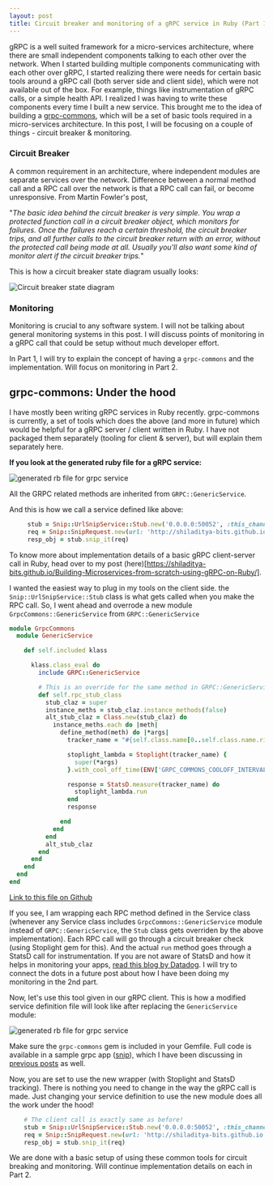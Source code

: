 ```yaml
---
layout: post
title: Circuit breaker and monitoring of a gRPC service in Ruby (Part 1)
---
```


gRPC is a well suited framework for a micro-services architecture, where there are small independent components talking to each other over the network. When I started building multiple components communicating with each other over gRPC, I started realizing there were needs for certain basic tools around a gRPC call (both server side and client side), which were not available out of the box. For example, things like instrumentation of gRPC calls, or a simple health API. I realized I was having to write these components every time I built a new service. This brought me to the idea of building a [grpc-commons](https://github.com/shiladitya-bits/grpc-commons), which will be a set of basic tools required in a micro-services architecture. In this post, I will be focusing on a couple of things - circuit breaker & monitoring.

### Circuit Breaker

A common requirement in an architecture, where independent modules are separate services over the network. Difference between a normal method call and a RPC call over the network is that a RPC call can fail, or become unresponsive. From Martin Fowler's post, 

"*The basic idea behind the circuit breaker is very simple. You wrap a protected function call in a circuit breaker object, which monitors for failures. Once the failures reach a certain threshold, the circuit breaker trips, and all further calls to the circuit breaker return with an error, without the protected call being made at all. Usually you'll also want some kind of monitor alert if the circuit breaker trips.*"

This is how a circuit breaker state diagram usually looks:

![Circuit breaker state diagram](https://martinfowler.com/bliki/images/circuitBreaker/state.png)

### Monitoring

Monitoring is crucial to any software system. I will not be talking about general monitoring systems in this post. I will discuss points of monitoring in a gRPC call that could be setup without much developer effort.

In Part 1, I will try to explain the concept of having a `grpc-commons` and the implementation. Will focus on monitoring in Part 2.

## grpc-commons: Under the hood 

I have mostly been writing gRPC services in Ruby recently. grpc-commons is currently, a set of tools which does the above (and more in future) which would be helpful for a gRPC server / client written in Ruby. I have not packaged them separately (tooling for client & server), but will explain them separately here.
 
**If you look at the generated ruby file for a gRPC service:**
   
![generated rb file for grpc service](https://raw.githubusercontent.com/shiladitya-bits/shiladitya-bits.github.io/master/images/grpc-service-1.png)
   
All the GRPC related methods are inherited from `GRPC::GenericService`.
    
And this is how we call a service defined like above:
   
```ruby
     stub = Snip::UrlSnipService::Stub.new('0.0.0.0:50052', :this_channel_is_insecure)
     req = Snip::SnipRequest.new(url: 'http://shiladitya-bits.github.io')
     resp_obj = stub.snip_it(req)
   ```
   
To know more about implementation details of a basic gRPC client-server call in Ruby, head over to my post (here)[https://shiladitya-bits.github.io/Building-Microservices-from-scratch-using-gRPC-on-Ruby/].
 
I wanted the easiest way to plug in my tools on the client side. the `Snip::UrlSnipService::Stub` class is what gets called when you make the RPC call. So, I went ahead and overrode a new module `GrpcCommons::GenericService` from `GRPC::GenericService`

```ruby
module GrpcCommons
  module GenericService

    def self.included klass

      klass.class_eval do
        include GRPC::GenericService

        # This is an override for the same method in GRPC::GenericService
        def self.rpc_stub_class
          stub_claz = super
          instance_meths = stub_claz.instance_methods(false)
          alt_stub_claz = Class.new(stub_claz) do
            instance_meths.each do |meth|
              define_method(meth) do |*args|
                tracker_name = "#{self.class.name[0..self.class.name.rindex("::")]}:#{meth}"

                stoplight_lambda = Stoplight(tracker_name) {
                  super(*args)
                }.with_cool_off_time(ENV['GRPC_COMMONS_COOLOFF_INTERVAL'].to_i)

                response = StatsD.measure(tracker_name) do
                  stoplight_lambda.run
                end
                response

              end
            end
          end
          alt_stub_claz
        end
      end
    end
  end
end
```

[Link to this file on Github](https://github.com/shiladitya-bits/grpc-commons/blob/master/lib/grpc-commons/generic_service.rb)


If you see, I am wrapping each RPC method defined in the Service class (whenever any Service class includes `GrpcCommons::GenericService` module instead of `GRPC::GenericService`, the `Stub` class gets overriden by the above implementation). Each RPC call will go through a circuit breaker check (using Stoplight gem for this). And the actual `run` method goes through a StatsD call for instrumentation. If you are not aware of StatsD and how it helps in monitoring your apps, [read this blog by Datadog](https://www.datadoghq.com/blog/statsd/). I will try to connect the dots in a future post about how I have been doing my monitoring in the 2nd part. 

Now, let's use this tool given in our gRPC client. This is how a modified service definition file will look like after replacing the `GenericService` module:

![generated rb file for grpc service](https://raw.githubusercontent.com/shiladitya-bits/shiladitya-bits.github.io/master/images/grpc-service-2.png)

Make sure the `grpc-commons` gem is included in your Gemfile. Full code is available in a sample grpc app ([snip](https://github.com/shiladitya-bits/snip-service)), which I have been discussing in [previous posts](https://shiladitya-bits.github.io/Building-Microservices-from-scratch-using-gRPC-on-Ruby/) as well.

Now, you are set to use the new wrapper (with Stoplight and StatsD tracking). There is nothing you need to change in the way the gRPC call is made. Just changing your service definition to use the new module does all the work under the hood!

```ruby
    # The client call is exactly same as before!
    stub = Snip::UrlSnipService::Stub.new('0.0.0.0:50052', :this_channel_is_insecure)
    req = Snip::SnipRequest.new(url: 'http://shiladitya-bits.github.io')
    resp_obj = stub.snip_it(req)
```

We are done with a basic setup of using these common tools for circuit breaking and monitoring. Will continue implementation details on each in Part 2.
